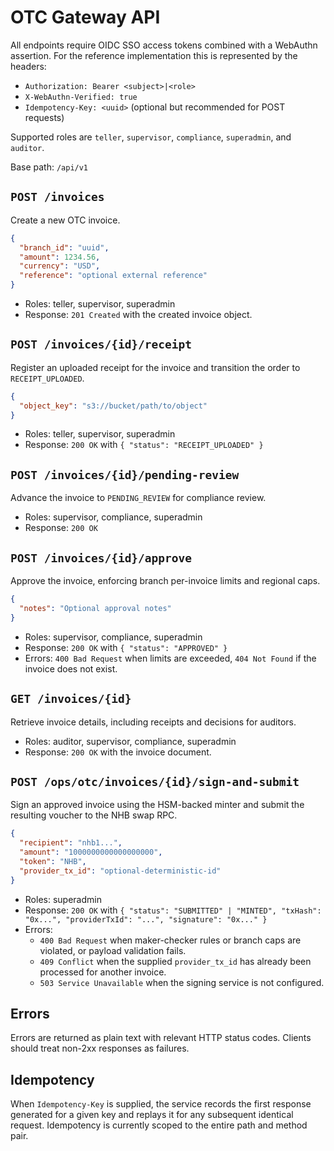 # OTC Gateway API

All endpoints require OIDC SSO access tokens combined with a WebAuthn assertion. For the reference implementation this is represented by the headers:

- `Authorization: Bearer <subject>|<role>`
- `X-WebAuthn-Verified: true`
- `Idempotency-Key: <uuid>` (optional but recommended for POST requests)

Supported roles are `teller`, `supervisor`, `compliance`, `superadmin`, and `auditor`.

Base path: `/api/v1`

## `POST /invoices`
Create a new OTC invoice.

```json
{
  "branch_id": "uuid",
  "amount": 1234.56,
  "currency": "USD",
  "reference": "optional external reference"
}
```

- Roles: teller, supervisor, superadmin
- Response: `201 Created` with the created invoice object.

## `POST /invoices/{id}/receipt`
Register an uploaded receipt for the invoice and transition the order to `RECEIPT_UPLOADED`.

```json
{
  "object_key": "s3://bucket/path/to/object"
}
```

- Roles: teller, supervisor, superadmin
- Response: `200 OK` with `{ "status": "RECEIPT_UPLOADED" }`

## `POST /invoices/{id}/pending-review`
Advance the invoice to `PENDING_REVIEW` for compliance review.

- Roles: supervisor, compliance, superadmin
- Response: `200 OK`

## `POST /invoices/{id}/approve`
Approve the invoice, enforcing branch per-invoice limits and regional caps.

```json
{
  "notes": "Optional approval notes"
}
```

- Roles: supervisor, compliance, superadmin
- Response: `200 OK` with `{ "status": "APPROVED" }`
- Errors: `400 Bad Request` when limits are exceeded, `404 Not Found` if the invoice does not exist.

## `GET /invoices/{id}`
Retrieve invoice details, including receipts and decisions for auditors.

- Roles: auditor, supervisor, compliance, superadmin
- Response: `200 OK` with the invoice document.

## `POST /ops/otc/invoices/{id}/sign-and-submit`
Sign an approved invoice using the HSM-backed minter and submit the resulting voucher to the NHB swap RPC.

```json
{
  "recipient": "nhb1...",
  "amount": "1000000000000000000",
  "token": "NHB",
  "provider_tx_id": "optional-deterministic-id"
}
```

- Roles: superadmin
- Response: `200 OK` with `{ "status": "SUBMITTED" | "MINTED", "txHash": "0x...", "providerTxId": "...", "signature": "0x..." }`
- Errors:
  - `400 Bad Request` when maker-checker rules or branch caps are violated, or payload validation fails.
  - `409 Conflict` when the supplied `provider_tx_id` has already been processed for another invoice.
  - `503 Service Unavailable` when the signing service is not configured.

## Errors

Errors are returned as plain text with relevant HTTP status codes. Clients should treat non-2xx responses as failures.

## Idempotency

When `Idempotency-Key` is supplied, the service records the first response generated for a given key and replays it for any subsequent identical request. Idempotency is currently scoped to the entire path and method pair.
